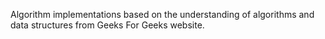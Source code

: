 Algorithm implementations based on the understanding of algorithms and data structures from Geeks For Geeks website.
